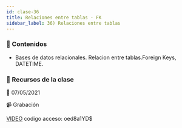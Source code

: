 ```yaml
---
id: clase-36
title: Relaciones entre tablas - FK
sidebar_label: 36) Relaciones entre tablas
---
```




### 📝 Contenidos

- Bases de datos relacionales. Relacion entre tablas.Foreign Keys, DATETIME.




### 🚀 Recursos de la clase

📆 07/05/2021

📹 Grabación

[VIDEO](https://us02web.zoom.us/rec/share/MXxCpRa9Xx9enGTptfYJFEPCIFq4_GgMAhSDMrc1r9l8sXJ2pEtj4R5LDMcbhVex.Eu0x6PxbsRnHSLm_)
codigo acceso: oed8a1YD$